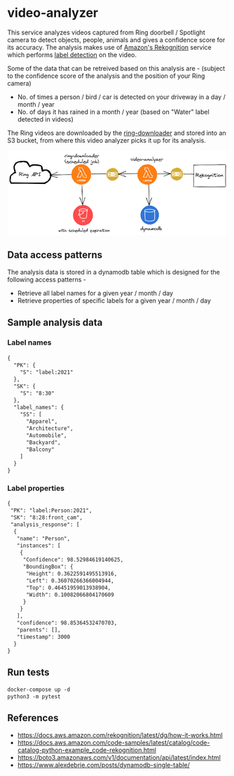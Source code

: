 # video-analyzer
This service analyzes videos captured from Ring doorbell / Spotlight camera to detect objects, people, animals and gives a confidence score for its accuracy. The analysis makes use of [Amazon's Rekognition](https://aws.amazon.com/rekognition/) service which performs [label detection](https://docs.aws.amazon.com/rekognition/latest/dg/labels.html) on the video.

Some of the data that can be retreived based on this analysis are - (subject to the confidence score of the analysis and the position of your Ring camera)
* No. of times a person / bird / car is detected on your driveway in a day / month / year
* No. of days it has rained in a month / year (based on "Water" label detected in videos)

The Ring videos are downloaded by the [ring-downloader](https://github.com/sharathgopinath/ring-downloader) and stored into an S3 bucket, from where this video analyzer picks it up for its analysis.

<img src=".img/architecture.png" width="700">

## Data access patterns

The analysis data is stored in a dynamodb table which is designed for the following access patterns - 
* Retrieve all label names for a given year / month / day
* Retrieve properties of specific labels for a given year / month / day 

## Sample analysis data
### Label names
```
{
  "PK": {
    "S": "label:2021"
  },
  "SK": {
    "S": "8:30"
  },
  "label_names": {
    "SS": [
      "Apparel",
      "Architecture",
      "Automobile",
      "Backyard",
      "Balcony"
    ]
  }
}
```

### Label properties
```
{
 "PK": "label:Person:2021",
 "SK": "8:28:front_cam",
 "analysis_response": [
  {
   "name": "Person",
   "instances": [
    {
     "Confidence": 98.52984619140625,
     "BoundingBox": {
      "Height": 0.3622591495513916,
      "Left": 0.36070266366004944,
      "Top": 0.46451959013938904,
      "Width": 0.10082066804170609
     }
    }
   ],
   "confidence": 98.85364532470703,
   "parents": [],
   "timestamp": 3000
  }
}
```

## Run tests
```
docker-compose up -d
python3 -m pytest
```

## References
* https://docs.aws.amazon.com/rekognition/latest/dg/how-it-works.html
* https://docs.aws.amazon.com/code-samples/latest/catalog/code-catalog-python-example_code-rekognition.html
* https://boto3.amazonaws.com/v1/documentation/api/latest/index.html
* https://www.alexdebrie.com/posts/dynamodb-single-table/
